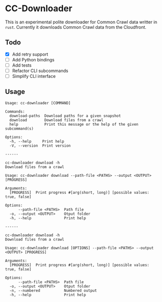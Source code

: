 # CC-Downloader

This is an experimental polite downloader for Common Crawl data writter in `rust`. Currently it downloads Common Crawl data from the Cloudfront.

## Todo

- [x] Add retry support
- [ ] Add Python bindings
- [ ] Add tests
- [ ] Refactor CLI subcommands
- [ ] Simplify CLI interface

## Usage

```text
Usage: cc-downloader [COMMAND]

Commands:
  download-paths  Download paths for a given snapshot
  download        Download files from a crawl
  help            Print this message or the help of the given subcommand(s)

Options:
  -h, --help     Print help
  -V, --version  Print version

------

cc-downloader download -h
Download files from a crawl

Usage: cc-downloader download --path-file <PATHS> --output <OUTPUT> [PROGRESS]

Arguments:
  [PROGRESS]  Print progress #[arg(short, long)] [possible values: true, false]

Options:
      --path-file <PATHS>  Path file
  -o, --output <OUTPUT>    Otput folder
  -h, --help               Print help

------

cc-downloader download -h                                                                
Download files from a crawl

Usage: cc-downloader download [OPTIONS] --path-file <PATHS> --output <OUTPUT> [PROGRESS]

Arguments:
  [PROGRESS]  Print progress #[arg(short, long)] [possible values: true, false]

Options:
      --path-file <PATHS>  Path file
  -o, --output <OUTPUT>    Otput folder
  -n, --numbered           Numbered output
  -h, --help               Print help
```
